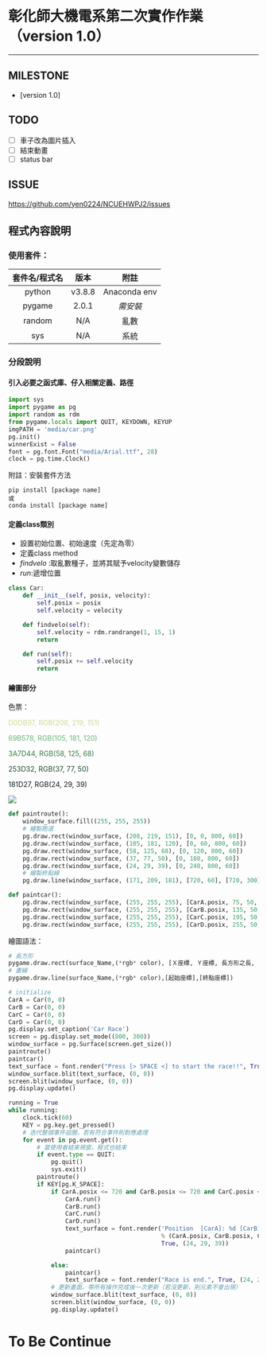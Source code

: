 # 彰化師大機電系第二次實作作業（version 1.0）
---
## MILESTONE
- [version 1.0]


## TODO
- [ ] 車子改為圖片插入 
- [ ] 結束動畫 
- [ ] status bar
## ISSUE
https://github.com/yen0224/NCUEHWPJ2/issues
## 程式內容說明
### 使用套件：
| 套件名/程式名 | 版本 | 附註 |
| :---: | :---: | :---:|
|python|v3.8.8|Anaconda env|
|pygame|2.0.1|*需安裝*|
|random|N/A|亂數|
|sys|N/A|系統|
### 分段說明
#### 引入必要之函式庫、仔入相關定義、路徑
```python
import sys
import pygame as pg
import random as rdm
from pygame.locals import QUIT, KEYDOWN, KEYUP
imgPATH = 'media/car.png'
pg.init()
winnerExist = False
font = pg.font.Font("media/Arial.ttf", 28)
clock = pg.time.Clock()
```
附註：安裝套件方法
````
pip install [package name]
或
conda install [package name]
````
#### 定義class類別
* 設置初始位置、初始速度（先定為零）
* 定義class method
* *findvelo* :取亂數種子，並將其賦予velocity變數儲存
* *run*:遞增位置
````python
class Car:
    def __init__(self, posix, velocity):
        self.posix = posix
        self.velocity = velocity

    def findvelo(self):
        self.velocity = rdm.randrange(1, 15, 1)
        return

    def run(self):
        self.posix += self.velocity
        return

````

#### 繪圖部分
色票：
<p><font color=#D0DB97>D0DB97, RGB(208, 219, 151)</font></p>
<p><font color=#69B578>69B578, RGB(105, 181, 120)</font></p>
<p><font color=#3A7D44>3A7D44, RGB(58, 125, 68)</font></p>
<p><font color=#254D32>253D32, RGB(37, 77, 50)</font></p>
<p><font color=#181D27>181D27, RGB(24, 29, 39)</font></p>



![](https://i.imgur.com/zroyEIB.png)

````python
def paintroute():
    window_surface.fill((255, 255, 255))
    # 繪製跑道
    pg.draw.rect(window_surface, (208, 219, 151), [0, 0, 800, 60])
    pg.draw.rect(window_surface, (105, 181, 120), [0, 60, 800, 60])
    pg.draw.rect(window_surface, (58, 125, 68), [0, 120, 800, 60])
    pg.draw.rect(window_surface, (37, 77, 50), [0, 180, 800, 60])
    pg.draw.rect(window_surface, (24, 29, 39), [0, 240, 800, 60])
    # 繪製終點線
    pg.draw.line(window_surface, (171, 209, 181), [720, 60], [720, 300], 2)

def paintcar():
    pg.draw.rect(window_surface, (255, 255, 255), [CarA.posix, 75, 50, 30])
    pg.draw.rect(window_surface, (255, 255, 255), [CarB.posix, 135, 50, 30])
    pg.draw.rect(window_surface, (255, 255, 255), [CarC.posix, 195, 50, 30])
    pg.draw.rect(window_surface, (255, 255, 255), [CarD.posix, 255, 50, 30])
````
繪圖語法：
````python
# 長方形
pygame.draw.rect(surface_Name,(*rgb* color), [Ｘ座標, Ｙ座標, 長方形之長, 長方形之寬])
# 畫線
pygame.draw.line(surface_Name,(*rgb* color),[起始座標],[終點座標])
````
````python
# initialize
CarA = Car(0, 0)
CarB = Car(0, 0)
CarC = Car(0, 0)
CarD = Car(0, 0)
pg.display.set_caption('Car Race')
screen = pg.display.set_mode((800, 300))
window_surface = pg.Surface(screen.get_size())
paintroute()
paintcar()
text_surface = font.render("Press [> SPACE <] to start the race!!", True, (24, 29, 39))
window_surface.blit(text_surface, (0, 0))
screen.blit(window_surface, (0, 0))
pg.display.update()
````
````python
running = True
while running:
    clock.tick(60)
    KEY = pg.key.get_pressed()
    # 迭代整個事件迴圈，若有符合事件則對應處理
    for event in pg.event.get():
        # 當使用者結束視窗，程式也結束
        if event.type == QUIT:
            pg.quit()
            sys.exit()
        paintroute()
        if KEY[pg.K_SPACE]:
            if CarA.posix <= 720 and CarB.posix <= 720 and CarC.posix <= 720 and CarD.posix <= 720:
                CarA.run()
                CarB.run()
                CarC.run()
                CarD.run()
                text_surface = font.render('Position  [CarA]: %d [CarB]: %d [CarC]: %d [CarD]: %d'
                                           % (CarA.posix, CarB.posix, CarC.posix, CarD.posix),
                                           True, (24, 29, 39))
                paintcar()

            else:
                paintcar()
                text_surface = font.render("Race is end.", True, (24, 29, 39))
            # 更新畫面，等所有操作完成後一次更新（若沒更新，則元素不會出現）
            window_surface.blit(text_surface, (0, 0))
            screen.blit(window_surface, (0, 0))
            pg.display.update()

````
# To Be Continue
